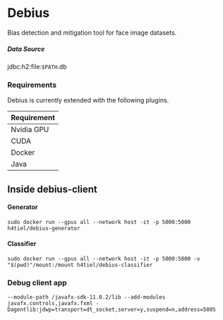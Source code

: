 # Debius 
Bias detection and mitigation tool for face image datasets.

##### Data Source
jdbc:h2:file:`$PATH`.db

### Requirements

Debius is currently extended with the following plugins.

| Requirement |
| ------ |
| Nvidia GPU |
| CUDA | 
| Docker | 
| Java | 


## Inside debius-client

#### Generator

`sudo docker run --gpus all --network host -it -p 5000:5000 h4tiel/debius-generator`

#### Classifier

`sudo docker run --gpus all --network host -it -p 5000:5000 -v "$(pwd)"/mount:/mount h4tiel/debius-classifier`


### Debug client app

`--module-path /javafx-sdk-11.0.2/lib --add-modules javafx.controls,javafx.fxml -Dagentlib:jdwp=transport=dt_socket,server=y,suspend=n,address=5005`
